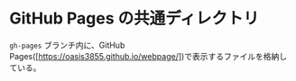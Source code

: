 # GitHub Pages の共通ディレクトリ

``` gh-pages ``` ブランチ内に、GitHub Pages([https://oasis3855.github.io/webpage/])で表示するファイルを格納している。


